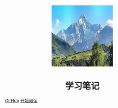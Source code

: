 <p align="center">
<img src="./images/四姑娘山.jpg" width="200" height="200"/>
</p>
<h1 align="center">学习笔记</h1>

[GitHub](https://github.com/SMUhewei/note)
[开始阅读](README.md)
